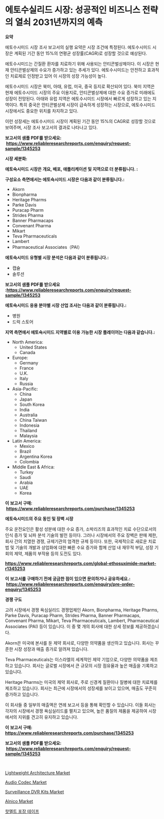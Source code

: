 <p><h1>에토수실리드 시장: 성공적인 비즈니스 전략의 열쇠 2031년까지의 예측</h1></p><p><strong>요약</strong></p>
<p><p>에토수시미드 시장 조사 보고서의 실행 요약은 시장 조건에 특정된다. 에토수시미드 시장은 계획된 기간 동안 15%의 연평균 성장률(CAGR)로 성장할 것으로 예상된다. </p><p>에토수시미드는 간질환 환자를 치료하기 위해 사용되는 안티콘벌상제이다. 이 시장은 현재 안티콘벌상제의 수요가 증가하고 있는 추세가 있다. 에토수시미드는 안전하고 효과적인 치료제로 인정받고 있어 이 시장의 성장 가능성이 높다.</p><p>에토수시미드 시장은 북미, 아태, 유럽, 미국, 중국 등지로 확산되어 있다. 북미 지역은 현재 에토수시미드 시장의 주요 이용지로, 안티콘벌상제에 대한 수요 증가로 미래에도 성장이 전망된다. 아태와 유럽 지역은 에토수시미드 시장에서 빠르게 성장하고 있는 지역이다. 특히 중국은 안티콘벌상제 시장이 급속하게 성장하는 시장으로, 에토수시미드 시장에서도 중요한 위치를 차지하고 있다.</p><p>이런 성장세는 에토수시미드 시장이 계획된 기간 동안 15%의 CAGR로 성장할 것으로 보여주며, 시장 조사 보고서의 결과로 나타나고 있다.</p></p>
<p><strong>보고서의 샘플 PDF를 받으세요: &nbsp;<a href="https://www.reliableresearchreports.com/enquiry/request-sample/1345253">https://www.reliableresearchreports.com/enquiry/request-sample/1345253</a></strong></p>
<p><strong>시장 세분화:</strong></p>
<p><strong> 에토숙시미드 시장은 개요, 배포, 애플리케이션 및 지역으로 더 분류됩니다. :</strong></p>
<p><strong>구성요소 측면에서는 에토숙시미드 시장은 다음과 같이 분류됩니다.:</strong></p>
<p><ul><li>Akorn</li><li>Bionpharma</li><li>Heritage Pharms</li><li>Parke Davis</li><li>Puracap Pharm</li><li>Strides Pharma</li><li>Banner Pharmacaps</li><li>Convenant Pharma</li><li>Mikart</li><li>Teva Pharmaceuticals</li><li>Lambert</li><li>Pharmaceutical Associates（PAI）</li></ul></p>
<p><strong> 에토숙시미드 유형별 시장 분석은 다음과 같이 분류됩니다.:</strong></p>
<p><ul><li>캡슐</li><li>솔루션</li></ul></p>
<p><strong>보고서의 샘플 PDF를 받으세요 :<a href="https://www.reliableresearchreports.com/enquiry/request-sample/1345253">https://www.reliableresearchreports.com/enquiry/request-sample/1345253</a></strong></p>
<p><strong> 에토숙시미드 응용 분야별 시장 산업 조사는 다음과 같이 분류됩니다.:</strong></p>
<p><ul><li>병원</li><li>드럭 스토어</li></ul></p>
<p><strong>지역 측면에서 에토숙시미드 지역별로 이용 가능한 시장 플레이어는 다음과 같습니다.:</strong></p>
<p><ul>
    <li>
        North America:
        <ul>
            <li>United States</li>
            <li>Canada</li>
        </ul>
    </li>
    <li>
        Europe:
        <ul>
            <li>Germany</li>
            <li>France</li>
            <li>U.K.</li>
            <li>Italy</li>
            <li>Russia</li>
        </ul>
    </li>
    <li>
        Asia-Pacific:
        <ul>
            <li>China</li>
            <li>Japan</li>
            <li>South Korea</li>
            <li>India</li>
            <li>Australia</li>
            <li>China Taiwan</li>
            <li>Indonesia</li>
            <li>Thailand</li>
            <li>Malaysia</li>
        </ul>
    </li>
    <li>
        Latin America:
        <ul>
            <li>Mexico</li>
            <li>Brazil</li>
            <li>Argentina Korea</li>
            <li>Colombia</li>
        </ul>
    </li>
    <li>
        Middle East & Africa:
        <ul>
            <li>Turkey</li>
            <li>Saudi</li>
            <li>Arabia</li>
            <li>UAE</li>
            <li>Korea</li>
        </ul>
    </li>
    </ul></p>
<p><strong>이 보고서 구매: &nbsp;<a href="https://www.reliableresearchreports.com/purchase/1345253">https://www.reliableresearchreports.com/purchase/1345253</a></strong></p>
<p><strong>에토숙시미드의 주요 동인 및 장벽 시장</strong></p>
<p><p>주요 운전요인은 활성 성분에 대한 수요 증가, 소박리즈의 효과적인 치료 수단으로서의 인식 증가 및 뇌파 분석 기술의 발전 등이다. 그러나 시장에서의 주요 장벽은 판매 제한, 회사 간의 치열한 경쟁, 규제기관의 엄격한 규제 등이다. 또한, 국제적으로 새로운 치료법 및 기술의 개발과 상업화에 대한 빠른 수요 증가와 함께 산업 내 재무적 부담, 성장 기회의 제약, 제품의 부작용 등의 도전도 있다.</p></p>
<p><strong><a href="https://www.reliableresearchreports.com/global-ethosuximide-market-r1345253">https://www.reliableresearchreports.com/global-ethosuximide-market-r1345253</a></strong></p>
<p><strong>이 보고서를 구매하기 전에 궁금한 점이 있으면 문의하거나 공유하세요.: &nbsp;<a href="https://www.reliableresearchreports.com/enquiry/pre-order-enquiry/1345253">https://www.reliableresearchreports.com/enquiry/pre-order-enquiry/1345253</a></strong></p>
<p><strong>경쟁 구도</strong></p>
<p><p>고려 시장에서 경쟁 욕심실리드 경쟁업체인 Akorn, Bionpharma, Heritage Pharms, Parke Davis, Puracap Pharm, Strides Pharma, Banner Pharmacaps, Convenant Pharma, Mikart, Teva Pharmaceuticals, Lambert, Pharmaceutical Associates (PAI) 등이 있습니다. 이 중 몇 개의 회사에 대한 상세 정보를 제공하겠습니다.</p><p>Akorn은 미국에 본사를 둔 제약 회사로, 다양한 의약품을 생산하고 있습니다. 회사는 꾸준한 시장 성장과 매출 증가로 알려져 있습니다.</p><p>Teva Pharmaceuticals는 이스라엘의 세계적인 제약 기업으로, 다양한 의약품을 제조하고 있습니다. 회사는 글로벌 시장에서 큰 규모의 시장 점유율과 높은 매출을 기록하고 있습니다.</p><p>Heritage Pharms는 미국의 제약 회사로, 주로 신경계 질환이나 질병에 대한 치료제를 제조하고 있습니다. 회사는 최근에 시장에서의 성장세를 보이고 있으며, 매출도 꾸준히 증가하고 있습니다.</p><p>이 회사들 중 일부의 매출액은 연례 보고서 등을 통해 확인할 수 있습니다. 이들 회사는 각자의 시장에서 경쟁 욕심실리드를 펼치고 있으며, 높은 품질의 제품을 제공하여 시장에서의 지위를 견고히 유지하고 있습니다.</p></p>
<p><strong>이 보고서 구매: &nbsp; <a href="https://www.reliableresearchreports.com/purchase/1345253">https://www.reliableresearchreports.com/purchase/1345253</a></strong></p>
<p><strong>보고서의 샘플 PDF를 받으세요: &nbsp;<a href="https://www.reliableresearchreports.com/enquiry/request-sample/1345253">https://www.reliableresearchreports.com/enquiry/request-sample/1345253</a></strong><strong></strong></p>
<p>&nbsp;</p>
<p><p><a href="https://issuu.com/reportprime-2/docs/lightweight-architecture-market-size-2030.pptx">Lightweight Architecture Market</a></p><p><a href="https://github.com/Paul14Anderson63/Market-Research-Report-List-3/blob/main/audio-codec-market.md">Audio Codec Market</a></p><p><a href="https://github.com/mabutironaldo/Market-Research-Report-List-4/blob/main/surveillance-dvr-kits-market.md">Surveillance DVR Kits Market</a></p><p><a href="https://www.linkedin.com/pulse/decoding-alnico-market-deep-dive-latest-trends-segmentation-competitive-vv92f?trackingId=A8G0DSZFXpO8DywOOp5hCw%3D%3D">Alnico Market</a></p><p><a href="https://medium.com/@howaoole34545/%EC%97%B4%EC%B0%A8-%EB%B6%84%EC%84%9D-%ED%8F%AC%EC%9E%A5-%ED%85%8C%EC%9D%B4%ED%94%84-%EC%8B%9C%EC%9E%A5-%EB%A9%94%ED%8A%B8%EB%A6%AD%EC%8A%A4-%EC%8B%9C%EC%9E%A5-%EC%A0%90%EC%9C%A0%EC%9C%A8-%ED%8A%B8%EB%A0%8C%EB%93%9C-%EB%B0%8F-%EC%84%B1%EC%9E%A5-%EC%96%91%EC%83%81-%ED%95%B4%EC%84%9D-a1040fc53785">핫멜트 포장 테이프</a></p></p>